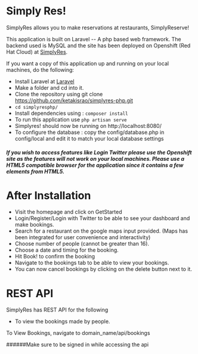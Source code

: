 Simply Res!
===========
SimplyRes allows you to make reservations at restaurants, SimplyReserve!


This application is built on Laravel -- A php based web framework. The backend used is MySQL and the site has been deployed on Openshift (Red Hat Cloud) at [SimplyRes](https://simplyresphp-ketakisrao.rhcloud.com "SimplyRes!").


If you want a copy of this application up and running on your local machines, do the following:

+ Install Laravel at [Laravel](http://laravel.com/docs/5.0 "Laravel 5 Docs")
+ Make a folder and cd into it.
+ Clone the repository using git clone https://github.com/ketakisrao/simplyres-php.git
+ `cd simplyresphp/`
+ Install dependencies using : `composer install`
+ To run this application use `php artisan serve`
+ Simplyres! should now be running on http://localhost:8080/
+ To configure the database : copy the config/database.php in config/local and edit it to match your local database settings


##### If you wish to access features like Login Twitter please use the Openshift site as the features will not work on your local machines. Please use a HTML5 compatible browser for the application since it contains a few elements from HTML5.


After Installation
==================


+ Visit the homepage and click on GetStarted
+ Login/Register/Login with Twitter to be able to see your dashboard and make bookings.
+ Search for a restaurant on the google maps input provided. (Maps has been integrated for user convenience and interactivity)
+ Choose number of people (cannot be greater than 16).
+ Choose a date and timing for the booking.
+ Hit Book! to confirm the booking
+ Navigate to the bookings tab to be able to view your bookings.
+ You can now cancel bookings by clicking on the delete button next to it.


REST API
========

SimplyRes has REST API for the following
+ To view the bookings made by people.

To View Bookings, navigate to domain_name/api/bookings

######Make sure to be signed in while accessing the api

